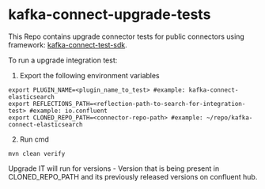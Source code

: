 # kafka-connect-upgrade-tests
This Repo contains upgrade connector tests for public connectors using framework: [kafka-connect-test-sdk](https://github.com/confluentinc/kafka-connect-test-sdk).

To run a upgrade integration test:

1. Export the following environment variables
```shell
export PLUGIN_NAME=<plugin_name_to_test> #example: kafka-connect-elasticsearch
export REFLECTIONS_PATH=<reflection-path-to-search-for-integration-test> #example: io.confluent
export CLONED_REPO_PATH=<connector-repo-path> #example: ~/repo/kafka-connect-elasticsearch
```
2. Run cmd
```shell
mvn clean verify
```
Upgrade IT will run for versions - Version that is being present in CLONED_REPO_PATH and its previously released versions on confluent hub.
